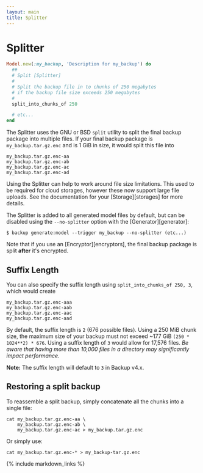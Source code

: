 ```yaml
---
layout: main
title: Splitter
---
```


Splitter
========

``` rb
Model.new(:my_backup, 'Description for my_backup') do
  ##
  # Split [Splitter]
  #
  # Split the backup file in to chunks of 250 megabytes
  # if the backup file size exceeds 250 megabytes
  #
  split_into_chunks_of 250

  # etc...
end
```

The Splitter uses the GNU or BSD `split` utility to split the final backup package into multiple files.
If your final backup package is `my_backup.tar.gz.enc` and is 1 GiB in size, it would split this file into

    my_backup.tar.gz.enc-aa
    my_backup.tar.gz.enc-ab
    my_backup.tar.gz.enc-ac
    my_backup.tar.gz.enc-ad

Using the Splitter can help to work around file size limitations. This used to be required for cloud storages,
however these now support large file uploads. See the documentation for your [Storage][storages] for more details.

The Splitter is added to all generated model files by default, but can be disabled using the `--no-splitter`
option with the [Generator][generator]:

    $ backup generate:model --trigger my_backup --no-splitter (etc...)

Note that if you use an [Encryptor][encryptors], the final backup package is split **after** it's encrypted.


Suffix Length
-------------

You can also specify the suffix length using `split_into_chunks_of 250, 3`, which would create

    my_backup.tar.gz.enc-aaa
    my_backup.tar.gz.enc-aab
    my_backup.tar.gz.enc-aac
    my_backup.tar.gz.enc-aad

By default, the suffix length is `2` (676 possible files). Using a 250 MiB chunk size, the maximum size of your backup
must not exceed ~177 GiB `(250 * 1024**2) * 676`. Using a suffix length of `3` would allow for 17,576 files.
_Be aware that having more than 10,000 files in a directory may significantly impact performance._

**Note:** The suffix length will default to `3` in Backup v4.x.


Restoring a split backup
------------------------

To reassemble a split backup, simply concatenate all the chunks into a single file:

    cat my_backup.tar.gz.enc-aa \
        my_backup.tar.gz.enc-ab \
        my_backup.tar.gz.enc-ac > my_backup.tar.gz.enc

Or simply use:

    cat my_backup.tar.gz.enc-* > my_backup-tar.gz.enc


{% include markdown_links %}
